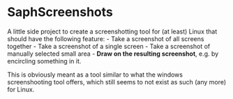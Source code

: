 # SaphScreenshots

A little side project to create a screenshotting tool for (at least) Linux that should have the following feature:
    - Take a screenshot of all screens together
    - Take a screenshot of a single screen
    - Take a screenshot of manually selected small area
    - **Draw on the resulting screenshot**, e.g. by encircling something in it.

This is obviously meant as a tool similar to what the windows screenshooting tool offers, which still seems to not exist as such (any more) for Linux.
